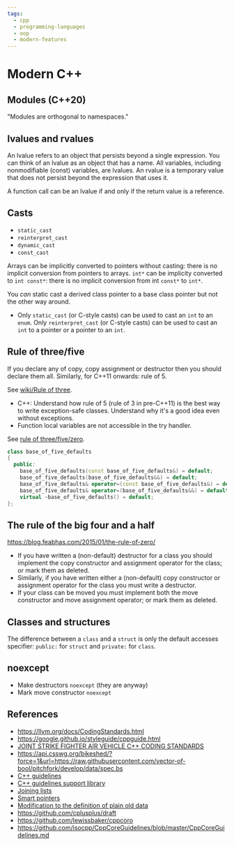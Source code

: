 ```yaml
---
tags:
  - cpp
  - programming-languages
  - oop
  - modern-features
---
```


# Modern C++

## Modules (C++20)

"Modules are orthogonal to namespaces."

## lvalues and rvalues
An lvalue refers to an object that persists beyond a single expression. You can
think of an lvalue as an object that has a name. All variables, including
nonmodifiable (const) variables, are lvalues. An rvalue is a temporary value
that does not persist beyond the expression that uses it.

A function call can be an lvalue if and only if the return value is a reference.

## Casts

- `static_cast`
- `reinterpret_cast`
- `dynamic_cast`
- `const_cast`

Arrays can be implicitly converted to pointers without casting: there is no
implicit conversion from pointers to arrays. `int*` can be implicity converted
to `int const*`: there is no implicit conversion from int `const*` to `int*`.

You _can_ static cast a derived class pointer to a base class pointer but not the
other way around.

- Only `static_cast` (or C-style casts) can be used to cast an `int` to an
`enum`. Only `reinterpret_cast` (or C-style casts) can be used to cast an
`int` to a pointer or a pointer to an `int`.

## Rule of three/five

If you declare any of copy, copy assignment or destructor then you should
declare them all. Similarly, for C++11 onwards: rule of 5.

See [wiki/Rule of
three](https://en.wikipedia.org/wiki/Rule_of_three_%28C%2B%2B_programming%29).

- C++: Understand how rule of 5 (rule of 3 in pre-C++11) is the best way to
write exception-safe classes. Understand why it's a good idea even without
exceptions.
- Function local variables are not accessible in the try handler.

See [rule of
three/five/zero](https://en.cppreference.com/w/cpp/language/rule_of_three).

```cpp
class base_of_five_defaults
{
  public:
    base_of_five_defaults(const base_of_five_defaults&) = default;
    base_of_five_defaults(base_of_five_defaults&&) = default;
    base_of_five_defaults& operator=(const base_of_five_defaults&) = default;
    base_of_five_defaults& operator=(base_of_five_defaults&&) = default;
    virtual ~base_of_five_defaults() = default;
};
```

## The rule of the big four and a half

https://blog.feabhas.com/2015/01/the-rule-of-zero/

- If you have written a (non-default) destructor for a class you should
implement the copy constructor and assignment operator for the class; or mark
them as deleted.
- Similarly, if you have written either a (non-default) copy constructor or
assignment operator for the class you must write a destructor.
- If your class can be moved you must implement both the move constructor and
move assignment operator; or mark them as deleted.

## Classes and structures

The difference between a `class` and a `struct` is only the default accesses
specifier: `public:` for `struct` and `private:` for `class`.

## noexcept

- Make destructors `noexcept` (they are anyway)
- Mark move constructor `noexcept`

## References

- https://llvm.org/docs/CodingStandards.html
- https://google.github.io/styleguide/cppguide.html
- [JOINT STRIKE FIGHTER AIR VEHICLE C++ CODING STANDARDS](http://www.phaedsys.org/principals/programmingresearch/prdata/JSF++_%20Rev_D_JUN07.pdf)
- https://api.csswg.org/bikeshed/?force=1&url=https://raw.githubusercontent.com/vector-of-bool/pitchfork/develop/data/spec.bs
- [C++ guidelines](https://github.com/isocpp/CppCoreGuidelines/blob/master/CppCoreGuidelines.md)
- [C++ guidelines support library](https://github.com/microsoft/GSL)
- [Joining lists](http://forums.codeguru.com/showthread.php?335862-appending-std-list-to-the-end-of-another-std-list)
- [Smart pointers](http://www.umich.edu/~eecs381/handouts/C++11_smart_ptrs.pdf)
- [Modification to the definition of plain old data](https://en.wikipedia.org/wiki/C%2B%2B11#Modification_to_the_definition_of_plain_old_data)
- https://github.com/cplusplus/draft
- https://github.com/lewissbaker/cppcoro
- https://github.com/isocpp/CppCoreGuidelines/blob/master/CppCoreGuidelines.md

